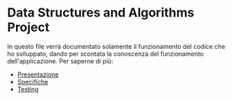 # Data Structures and Algorithms Project

In questo file verrà documentato solamente il funzionamento del codice che ho sviluppato, dando per scontata la conoscenza del funzionamento dell'applicazione. Per saperne di più: 
- [Presentazione](docs/PFAPI2023-2024.pdf)
- [Specifiche](docs/Prova%20finale%20di%20algoritmi%20e%20strutture%20dati.pdf)
- [Testing](docs/strumenti_progetto_api.pdf)
